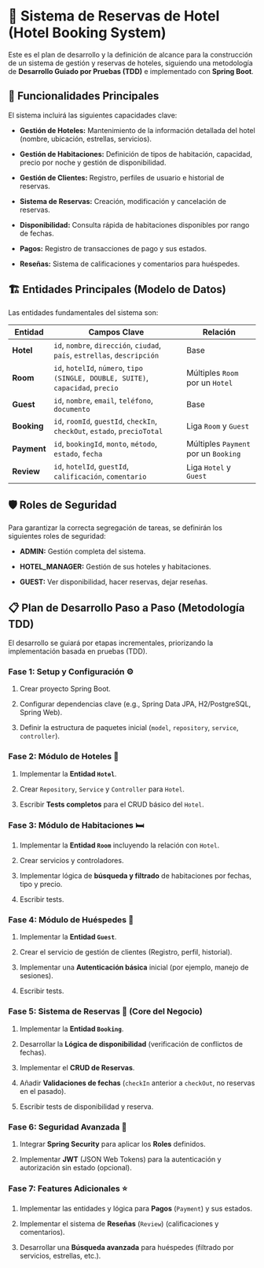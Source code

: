 # 🏨 Sistema de Reservas de Hotel (Hotel Booking System)

Este es el plan de desarrollo y la definición de alcance para la construcción de un sistema de gestión y reservas de hoteles, siguiendo una metodología de **Desarrollo Guiado por Pruebas (TDD)** e implementado con **Spring Boot**.

## 🌟 Funcionalidades Principales

El sistema incluirá las siguientes capacidades clave:

* **Gestión de Hoteles:** Mantenimiento de la información detallada del hotel (nombre, ubicación, estrellas, servicios).

* **Gestión de Habitaciones:** Definición de tipos de habitación, capacidad, precio por noche y gestión de disponibilidad.

* **Gestión de Clientes:** Registro, perfiles de usuario e historial de reservas.

* **Sistema de Reservas:** Creación, modificación y cancelación de reservas.

* **Disponibilidad:** Consulta rápida de habitaciones disponibles por rango de fechas.

* **Pagos:** Registro de transacciones de pago y sus estados.

* **Reseñas:** Sistema de calificaciones y comentarios para huéspedes.

## 🏗️ Entidades Principales (Modelo de Datos)

Las entidades fundamentales del sistema son:

| **Entidad** | **Campos Clave** | **Relación** | 
| ----- | ----- | ----- | 
| **Hotel** | `id`, `nombre`, `dirección`, `ciudad`, `país`, `estrellas`, `descripción` | Base | 
| **Room** | `id`, `hotelId`, `número`, `tipo (SINGLE, DOUBLE, SUITE)`, `capacidad`, `precio` | Múltiples `Room` por un `Hotel` | 
| **Guest** | `id`, `nombre`, `email`, `teléfono`, `documento` | Base | 
| **Booking** | `id`, `roomId`, `guestId`, `checkIn`, `checkOut`, `estado`, `precioTotal` | Liga `Room` y `Guest` | 
| **Payment** | `id`, `bookingId`, `monto`, `método`, `estado`, `fecha` | Múltiples `Payment` por un `Booking` | 
| **Review** | `id`, `hotelId`, `guestId`, `calificación`, `comentario` | Liga `Hotel` y `Guest` | 

## 🛡️ Roles de Seguridad

Para garantizar la correcta segregación de tareas, se definirán los siguientes roles de seguridad:

* **ADMIN:** Gestión completa del sistema.

* **HOTEL_MANAGER:** Gestión de sus hoteles y habitaciones.

* **GUEST:** Ver disponibilidad, hacer reservas, dejar reseñas.

## 📋 Plan de Desarrollo Paso a Paso (Metodología TDD)

El desarrollo se guiará por etapas incrementales, priorizando la implementación basada en pruebas (TDD).

### Fase 1: Setup y Configuración ⚙️

1. Crear proyecto Spring Boot.

2. Configurar dependencias clave (e.g., Spring Data JPA, H2/PostgreSQL, Spring Web).

3. Definir la estructura de paquetes inicial (`model`, `repository`, `service`, `controller`).

### Fase 2: Módulo de Hoteles 🏨

1. Implementar la **Entidad `Hotel`**.

2. Crear `Repository`, `Service` y `Controller` para `Hotel`.

3. Escribir **Tests completos** para el CRUD básico del `Hotel`.

### Fase 3: Módulo de Habitaciones 🛏️

1. Implementar la **Entidad `Room`** incluyendo la relación con `Hotel`.

2. Crear servicios y controladores.

3. Implementar lógica de **búsqueda y filtrado** de habitaciones por fechas, tipo y precio.

4. Escribir tests.

### Fase 4: Módulo de Huéspedes 👤

1. Implementar la **Entidad `Guest`**.

2. Crear el servicio de gestión de clientes (Registro, perfil, historial).

3. Implementar una **Autenticación básica** inicial (por ejemplo, manejo de sesiones).

4. Escribir tests.

### Fase 5: Sistema de Reservas 📅 (Core del Negocio)

1. Implementar la **Entidad `Booking`**.

2. Desarrollar la **Lógica de disponibilidad** (verificación de conflictos de fechas).

3. Implementar el **CRUD de Reservas**.

4. Añadir **Validaciones de fechas** (`checkIn` anterior a `checkOut`, no reservas en el pasado).

5. Escribir tests de disponibilidad y reserva.

### Fase 6: Seguridad Avanzada 🔐

1. Integrar **Spring Security** para aplicar los **Roles** definidos.

2. Implementar **JWT** (JSON Web Tokens) para la autenticación y autorización sin estado (opcional).

### Fase 7: Features Adicionales ⭐

1. Implementar las entidades y lógica para **Pagos** (`Payment`) y sus estados.

2. Implementar el sistema de **Reseñas** (`Review`) (calificaciones y comentarios).

3. Desarrollar una **Búsqueda avanzada** para huéspedes (filtrado por servicios, estrellas, etc.).
